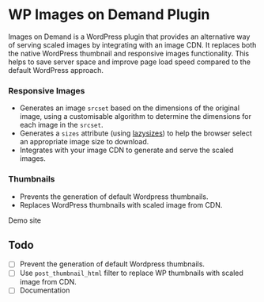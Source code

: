 # WP Images on Demand Plugin

Images on Demand is a WordPress plugin that provides an alternative way of serving scaled images by integrating with an image CDN. It replaces both the native WordPress thumbnail and responsive images functionality. This helps to save server space and improve page load speed compared to the default WordPress approach.

### Responsive Images

- Generates an image `srcset` based on the dimensions of the original image, using a customisable algorithm to determine the dimensions for each image in the `srcset`.
- Generates a `sizes` attribute (using [lazysizes](https://github.com/aFarkas/lazysizes)) to help the browser select an appropriate image size to download.
- Integrates with your image CDN to generate and serve the scaled images.

### Thumbnails

- Prevents the generation of default Wordpress thumbnails.
- Replaces WordPress thumbnails with scaled image from CDN.

Demo site

## Todo

- [ ]  Prevent the generation of default Wordpress thumbnails.
- [ ]  Use `post_thumbnail_html` filter to replace WP thumbnails with scaled image from CDN.
- [ ]  Documentation

